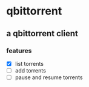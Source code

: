# qbittorrent
## a qbittorrent client


### features
- [x] list torrents
- [ ] add torrents
- [ ] pause and resume torrents
